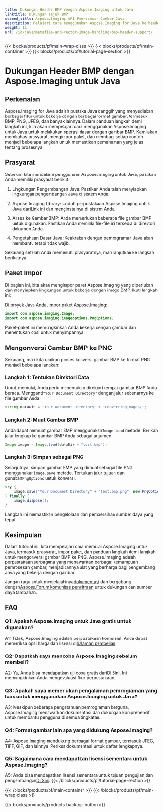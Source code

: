 ```yaml
---
title: Dukungan Header BMP dengan Aspose.Imaging untuk Java
linktitle: Dukungan Tajuk BMP
second_title: Aspose.Imaging API Pemrosesan Gambar Java
description: Pelajari cara menggunakan Aspose.Imaging for Java ke header BMP dengan mudah. Impor paket, muat gambar, dan simpan dalam berbagai format langkah demi langkah.
weight: 11
url: /id/java/metafile-and-vector-image-handling/bmp-header-support/
---
```


{{< blocks/products/pf/main-wrap-class >}}
{{< blocks/products/pf/main-container >}}
{{< blocks/products/pf/tutorial-page-section >}}

# Dukungan Header BMP dengan Aspose.Imaging untuk Java

## Perkenalan

Aspose.Imaging for Java adalah pustaka Java canggih yang menyediakan berbagai fitur untuk bekerja dengan berbagai format gambar, termasuk BMP, PNG, JPEG, dan banyak lainnya. Dalam panduan langkah demi langkah ini, kita akan mempelajari cara menggunakan Aspose.Imaging untuk Java untuk melakukan operasi dasar dengan gambar BMP. Kami akan membahas prasyarat, mengimpor paket, dan membagi setiap contoh menjadi beberapa langkah untuk memastikan pemahaman yang jelas tentang prosesnya.

## Prasyarat

Sebelum kita mendalami penggunaan Aspose.Imaging untuk Java, pastikan Anda memiliki prasyarat berikut:

1. Lingkungan Pengembangan Java: Pastikan Anda telah menyiapkan lingkungan pengembangan Java di sistem Anda.

2.  Aspose.Imaging Library: Unduh perpustakaan Aspose.Imaging untuk Java dari[Link ini](https://releases.aspose.com/imaging/java/) dan menginstalnya di sistem Anda.

3. Akses ke Gambar BMP: Anda memerlukan beberapa file gambar BMP untuk digunakan. Pastikan Anda memiliki file-file ini tersedia di direktori dokumen Anda.

4. Pengetahuan Dasar Java: Keakraban dengan pemrograman Java akan membantu tetapi tidak wajib.

Sekarang setelah Anda memenuhi prasyaratnya, mari lanjutkan ke langkah berikutnya.

## Paket Impor

Di bagian ini, kita akan mengimpor paket Aspose.Imaging yang diperlukan dan menyiapkan lingkungan untuk bekerja dengan image BMP. Ikuti langkah ini:

Di proyek Java Anda, impor paket Aspose.Imaging:

```java
import com.aspose.imaging.Image;
import com.aspose.imaging.imageoptions.PngOptions;
```

Paket-paket ini memungkinkan Anda bekerja dengan gambar dan menentukan opsi untuk menyimpannya.

## Mengonversi Gambar BMP ke PNG

Sekarang, mari kita uraikan proses konversi gambar BMP ke format PNG menjadi beberapa langkah:

### Langkah 1: Tentukan Direktori Data

 Untuk memulai, Anda perlu menentukan direktori tempat gambar BMP Anda berada. Mengganti`"Your Document Directory"` dengan jalur sebenarnya ke file gambar Anda.

```java
String dataDir = "Your Document Directory" + "ConvertingImages/";
```

### Langkah 2: Muat Gambar BMP

Anda dapat memuat gambar BMP menggunakan`Image.load` metode. Berikan jalur lengkap ke gambar BMP Anda sebagai argumen.

```java
Image image = Image.load(dataDir + "test.bmp");
```

### Langkah 3: Simpan sebagai PNG

 Selanjutnya, simpan gambar BMP yang dimuat sebagai file PNG menggunakan`image.save` metode. Tentukan jalur tujuan dan gunakan`PngOptions` untuk konversi.

```java
try {
    image.save("Your Document Directory" + "test.bmp.png", new PngOptions());
} finally {
    image.dispose();
}
```

Langkah ini memastikan pengelolaan dan pembersihan sumber daya yang tepat.

## Kesimpulan

Dalam tutorial ini, kita mempelajari cara memulai Aspose.Imaging untuk Java, termasuk prasyarat, impor paket, dan panduan langkah demi langkah untuk mengonversi gambar BMP ke PNG. Aspose.Imaging adalah perpustakaan serbaguna yang menawarkan berbagai kemampuan pemrosesan gambar, menjadikannya alat yang berharga bagi pengembang Java yang bekerja dengan gambar.

 Jangan ragu untuk menjelajahinya[dokumentasi](https://reference.aspose.com/imaging/java/) dan bergabung dengan[Aspose.Forum komunitas pencitraan](https://forum.aspose.com/) untuk dukungan dan sumber daya tambahan.

## FAQ

### Q1: Apakah Aspose.Imaging untuk Java gratis untuk digunakan?

 A1: Tidak, Aspose.Imaging adalah perpustakaan komersial. Anda dapat memeriksa opsi harga dan lisensi di[halaman pembelian](https://purchase.aspose.com/buy).

### Q2: Dapatkah saya mencoba Aspose.Imaging sebelum membeli?

A2: Ya, Anda bisa mendapatkan uji coba gratis dari[Di Sini](https://releases.aspose.com/). Ini memungkinkan Anda mengevaluasi fitur perpustakaan.

### Q3: Apakah saya memerlukan pengalaman pemrograman yang luas untuk menggunakan Aspose.Imaging untuk Java?

A3: Meskipun beberapa pengetahuan pemrograman berguna, Aspose.Imaging menawarkan dokumentasi dan dukungan komprehensif untuk membantu pengguna di semua tingkatan.

### Q4: Format gambar lain apa yang didukung Aspose.Imaging?

A4: Aspose.Imaging mendukung berbagai format gambar, termasuk JPEG, TIFF, GIF, dan lainnya. Periksa dokumentasi untuk daftar lengkapnya.

### Q5: Bagaimana cara mendapatkan lisensi sementara untuk Aspose.Imaging?

 A5: Anda bisa mendapatkan lisensi sementara untuk tujuan pengujian dan pengembangan[Di Sini](https://purchase.aspose.com/temporary-license/).
{{< /blocks/products/pf/tutorial-page-section >}}

{{< /blocks/products/pf/main-container >}}
{{< /blocks/products/pf/main-wrap-class >}}

{{< blocks/products/products-backtop-button >}}

